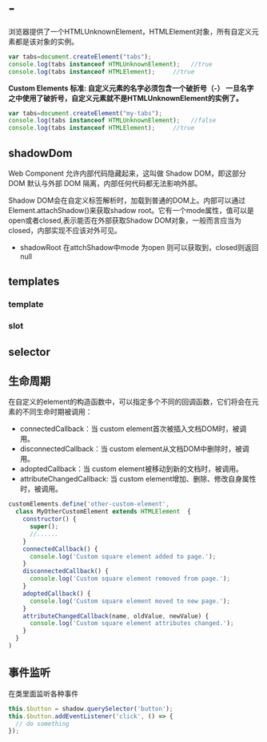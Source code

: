 # -

浏览器提供了一个HTMLUnknownElement，HTMLElement对象，所有自定义元素都是该对象的实例。

```js
var tabs=document.createElement("tabs");
console.log(tabs instanceof HTMLUnknownElement);   //true
console.log(tabs instanceof HTMLElement);     //true
```
**Custom Elements 标准: 自定义元素的名字必须包含一个破折号（-） 
一旦名字之中使用了破折号，自定义元素就不是HTMLUnknownElement的实例了。**

```js
var tabs=document.createElement("my-tabs");
console.log(tabs instanceof HTMLUnknownElement);   //false
console.log(tabs instanceof HTMLElement);     //true
```

## shadowDom

Web Component 允许内部代码隐藏起来，这叫做 Shadow DOM，即这部分 DOM 默认与外部 DOM 隔离，内部任何代码都无法影响外部。

Shadow DOM会在自定义标签解析时，加载到普通的DOM上。内部可以通过Element.attachShadow()来获取shadow root。它有一个mode属性，值可以是open或者closed,表示能否在外部获取Shadow DOM对象，一般而言应当为closed，内部实现不应该对外可见。

- shadowRoot  在attchShadow中mode 为open 则可以获取到，closed则返回null

## templates

### template
### slot

## selector

## 生命周期

在自定义的element的构造函数中，可以指定多个不同的回调函数，它们将会在元素的不同生命时期被调用：

- connectedCallback：当 custom element首次被插入文档DOM时，被调用。
- disconnectedCallback：当 custom element从文档DOM中删除时，被调用。
- adoptedCallback：当 custom element被移动到新的文档时，被调用。
- attributeChangedCallback: 当 custom element增加、删除、修改自身属性时，被调用。

```js
customElements.define('other-custom-element',
  class MyOtherCustomElement extends HTMLElement  {
    constructor() {
      super();
      //......
    }
    connectedCallback() {
      console.log('Custom square element added to page.');
    }
    disconnectedCallback() {
      console.log('Custom square element removed from page.');
    }
    adoptedCallback() {
      console.log('Custom square element moved to new page.');
    }
    attributeChangedCallback(name, oldValue, newValue) {
      console.log('Custom square element attributes changed.');
    }
  }
)
```

## 事件监听

在类里面监听各种事件

```js
this.$button = shadow.querySelector('button');
this.$button.addEventListener('click', () => {
  // do something
});
```